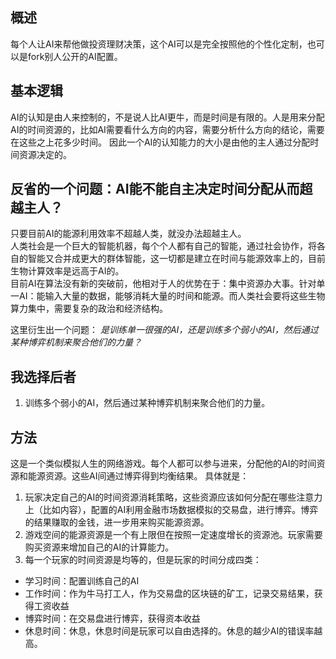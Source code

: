 ## 概述
每个人让AI来帮他做投资理财决策，这个AI可以是完全按照他的个性化定制，也可以是fork别人公开的AI配置。
## 基本逻辑
AI的认知是由人来控制的，不是说人比AI更牛，而是时间是有限的。人是用来分配AI的时间资源的，比如AI需要看什么方向的内容，需要分析什么方向的结论，需要在这些之上花多少时间。
因此一个AI的认知能力的大小是由他的主人通过分配时间资源决定的。
## 反省的一个问题：AI能不能自主决定时间分配从而超越主人？
只要目前AI的能源利用效率不超越人类，就没办法超越主人。  
人类社会是一个巨大的智能机器，每个个人都有自己的智能，通过社会协作，将各自的智能又合并成更大的群体智能，这一切都是建立在时间与能源效率上的，目前生物计算效率是远高于AI的。  
目前AI在算法没有新的突破前，他相对于人的优势在于：集中资源办大事。针对单一AI：能输入大量的数据，能够消耗大量的时间和能源。而人类社会要将这些生物算力集中，需要复杂的政治和经济结构。  

这里衍生出一个问题：
*是训练单一很强的AI，还是训练多个弱小的AI，然后通过某种博弈机制来聚合他们的力量？*

## 我选择后者
1. 训练多个弱小的AI，然后通过某种博弈机制来聚合他们的力量。  

## 方法
这是一个类似模拟人生的网络游戏。每个人都可以参与进来，分配他的AI的时间资源和能源资源。这些AI间通过博弈得到均衡结果。
具体就是：
1. 玩家决定自己的AI的时间资源消耗策略，这些资源应该如何分配在哪些注意力上（比如内容），配置的AI利用金融市场数据模拟的交易盘，进行博弈。博弈的结果赚取的金钱，进一步用来购买能源资源。
2. 游戏空间的能源资源是一个有上限但在按照一定速度增长的资源池。玩家需要购买资源来增加自己的AI的计算能力。
3. 每一个玩家的时间资源是均等的，但是玩家的时间分成四类：
  - 学习时间：配置训练自己的AI
  - 工作时间：作为牛马打工人，作为交易盘的区块链的矿工，记录交易结果，获得工资收益
  - 博弈时间：在交易盘进行博弈，获得资本收益
  - 休息时间：休息，休息时间是玩家可以自由选择的。休息的越少AI的错误率越高。

